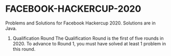 # FACEBOOK-HACKERCUP-2020
Problems and Solutions for Facebook Hackercup 2020.
Solutions are in Java.

1. Qualification Round
The Qualification Round is the first of five rounds in 2020.
To advance to Round 1, you must have solved at least 1 problem in this round.
